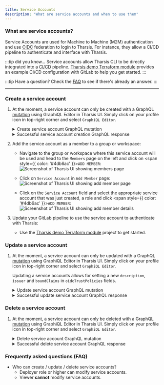 ```yaml
---
title: Service Accounts
description: "What are service accounts and when to use them"
---
```


### What are service accounts?

Service Accounts are used for Machine to Machine (M2M) authentication and use [OIDC](https://openid.net/connect/) federation to login to Tharsis. For instance, they allow a CI/CD pipeline to authenticate and interface with Tharsis.

:::tip did you know...
Service accounts allow Tharsis CLI to be directly integrated into a [CI/CD](https://en.wikipedia.org/wiki/CI/CD) pipeline. [Tharsis demo Terraform module](https://changeme.example.com) provides an example CI/CD configuration with GitLab to help you get started.
:::

:::tip Have a question?
Check the [FAQ](#frequently-asked-questions-faq) to see if there's already an answer.
:::

---

### Create a service account

1. At the moment, a service account can only be created with a GraphQL [mutation](https://graphql.org/learn/queries/#mutations) using GraphiQL Editor in Tharsis UI. Simply click on your profile icon in top-right corner and select `GraphiQL Editor`.

   <details><summary>Create service account GraphQL mutation</summary>

   ```graphql showLineNumbers
   mutation {
     createServiceAccount(
       input: {
         name: "enter-service-account-name-here"
         description: "Enter a description of your service account here."
         groupPath: "topGroup/nextGroup/.../lowestGroup"
         oidcTrustPolicies: [
           {
             issuer: "https://git.example.com"
             boundClaims: [
               {
                 name: "namespace_path"
                 value: "path to git group that will be granted access"
               }
             ]
           }
         ]
       }
     ) {
       serviceAccount {
         id
         resourcePath
       }
       problems {
         type
         message
       }
     }
   }
   ```

   > Add the `name` you want to use for your service account, an optional `description`, the `groupPath` starting with your top-level group down to the group where this service account will be used. Also, add the value of the `boundClaims` from the service account trust policy.

   :::tip

   Run with **&#9655;** (play) button in GraphiQL Editor.

   :::

   :::caution
   Service account names may only contain **digits**, **lowercase** letters with a **dash** or an **underscore** in non-leading or trailing positions.

   A service account's name **cannot** be changed once created. It will have to be deleted and recreated which is **dangerous**.
   :::

   :::caution api is not yet stable!

   Mutations are subject to change with improvements to Tharsis API.

   :::

   </details>

      <details><summary>Successful service account creation GraphQL response</summary>

   ```graphql
   {
      "data": {
        "createServiceAccount": {
          "serviceAccount": {
            "id": "U0FfNGIyYWNkMmYtYTAxNy00MzljLTliYzItYzc4NWU5MzM5NWE5",
            "resourcePath": "test/a-sample-service-account"
          },
          "problems": [] # This must be empty.
        }
      },
      "extensions": {
        "cost": {
          "throttled": false,
          "requestedQueryCost": 10,
          "maxQueryCost": 0,
          "remaining": 0
        }
      }
   }
   ```

   :::info important!

   Note down the service account `id` somewhere safe incase you would like to modify the service account after creation. This will not be necessary after after more service account support is added to Tharsis UI and is only needed for GraphQL mutations through `GraphiQL Editor`.

   :::

   :::caution api is not yet stable!

   Responses are subject to change with improvements to Tharsis API.

   :::

   </details>

2. Add the service account as a member to a group or workspace:

   - Navigate to the group or workspace where this service account will be used and head to the `Members` page on the left and click on <span style={{ color: '#4db6ac' }}>`ADD MEMBER`</span>:
     ![Screenshot of Tharsis UI showing members page](/img/service_accounts/members-page.png "Members page")

   - Click on `Service Account` in `Add Member` page:
     ![Screenshot of Tharsis UI showing add member page](/img/service_accounts/add-member-page.png "Add member page")

   - Click on the `Service Account` field and select the appropriate service account that was just created, a role and click <span style={{ color: '#4db6ac' }}>`ADD MEMBER`</span>:
     ![Screenshot of Tharsis UI showing add member details](/img/service_accounts/add-member-details.png "Add member details")

3. Update your GitLab pipeline to use the service account to authenticate with Tharsis:

   - Use the [Tharsis demo Terraform module](https://changeme.example.com) project to get started.

### Update a service account

1. At the moment, a service account can only be updated with a GraphQL [mutation](https://graphql.org/learn/queries/#mutations) using GraphiQL Editor in Tharsis UI. Simply click on your profile icon in top-right corner and select `GraphiQL Editor`.

   Updating a service accounts allows for setting a new `description`, `issuer` and `boundClaims` in `oidcTrustPolicies` fields.

   <details><summary>Update service account GraphQL mutation</summary>

   ```graphql showLineNumbers
   mutation {
     updateServiceAccount(
       input: {
         id: "U0FfMWI0MDljOWMtMDgxMy00ZmJjLTliM2EtM2YzNmRkNDIwYmI5" # Replace me!
         description: "This is the new description and its optional"
         oidcTrustPolicies: {
           issuer: "https://git.example.com"
           boundClaims: [
             {
               name: "namespace_path"
               value: "path to git group that will be granted access"
             }
           ]
         }
       }
     ) {
       problems {
         type
         message
       }
     }
   }
   ```

   > Replace the `id` field value with the one you copied when creating the service account.

   :::tip

   Run with **&#9655;** (play) button in GraphiQL Editor.

   :::

   :::caution api is not yet stable!

   Mutations are subject to change with improvements to Tharsis API.

   :::

   </details>

   <details><summary>Successful update service account GraphQL response</summary>

   ```graphql
   {
      "data": {
        "updateServiceAccount": {
          "problems": [] # This must be empty.
        }
      },
      "extensions": {
        "cost": {
          "throttled": false,
          "requestedQueryCost": 10,
          "maxQueryCost": 0,
          "remaining": 0
        }
      }
   }
   ```

   :::caution api is not yet stable!

   Responses are subject to change with improvements to Tharsis API.

   :::

   </details>

### Delete a service account

1. At the moment, a service account can only be deleted with a GraphQL [mutation](https://graphql.org/learn/queries/#mutations) using GraphiQL Editor in Tharsis UI. Simply click on your profile icon in top-right corner and select `GraphiQL Editor`.

   <details><summary>Delete service account GraphQL mutation</summary>

   ```graphql showLineNumbers
   mutation {
     deleteServiceAccount(
       input: { id: "U0FfNGIyYWNkMmYtYTAxNy00MzljLTliYzItYzc4NWU5MzM5NWE5" } # Replace me!
     ) {
       problems {
         type
         message
       }
       clientMutationId
     }
   }
   ```

   > Replace the `id` field value with the one you copied when creating the service account.

   :::tip

   Run with **&#9655;** (play) button in GraphiQL Editor.

   :::

   :::caution api is not yet stable!

   Mutations are subject to change with improvements to Tharsis API.

   :::

   :::danger deletion is dangerous

   Deleting a service account is an <u>**irreversible**</u> operation. Anything making use of this service account will **not** be able to authenticate with Tharsis such as a CI/CD pipeline. Proceed with **extreme** caution.

   :::

   </details>

   <details><summary>Successful delete service account GraphQL response</summary>

   ```graphql
   {
      "data": {
        "deleteServiceAccount": {
          "problems": [], # This must be empty.
          "clientMutationId": null
        }
      },
      "extensions": {
        "cost": {
          "throttled": false,
          "requestedQueryCost": 10,
          "maxQueryCost": 0,
          "remaining": 0
        }
      }
   }
   ```

   :::caution api is not yet stable!

   Response are subject to change with improvements to Tharsis API.

   :::

   </details>

### Frequently asked questions (FAQ)

- Who can create / update / delete service accounts?
  - Deployer role or higher can modify service accounts.
  - Viewer **cannot** modify service accounts.
